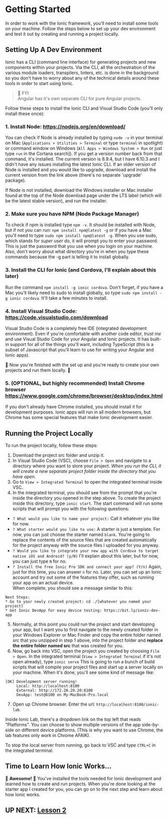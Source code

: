 # Getting Started
In order to work with the Ionic framework, you'll need to install some tools on your machine.  Follow the steps below to set up your dev environment and test it out by creating and running a project locally. 

## Setting Up A Dev Environment

Ionic has a CLI (command line interface) for generating projects and new components within your projects.  Via the CLI, all the orchestration of the various module loaders, transpilers, linters, etc. is done in the background so you don't have to worry about any of the technical details around these tools in order to start using Ionic. 


>:triangular_flag_on_post: FYI  
>Angular has it's own separate CLI for pure Angular projects.


Follow these steps to install the Ionic CLI and Visual Studio Code (you'll only install these once):

### 1. Install Node: https://nodejs.org/en/download/ 

You can check if Node is already installed by typing `node -v` in your terminal on Mac (`Applications > Utilities > Terminal` or type `terminal` in spotlight) or command window on Windows (`All Apps > Windows System > Run` or just type `run` in the Cortana search]).  If you get a version number back from that command, it's installed.  The current version is 8.9.4, but I have 6.10.3 and I didn't have any issues installing the latest Ionic CLI.  If an older version of Node is installed and you would like to upgrade, download and install the current version from the link above (there's no separate 'upgrade' package).  

If Node is not installed, download the Windows installer or Mac installer found at the top of the Node download page under the LTS label (which will be the latest stable version), and run the installer.  

### 2. Make sure you have NPM (Node Package Manager) 

To check if npm is installed type `npm -v`.  It should be installed with Node, but if not you can run: `npm install npm@latest -g` or if you have a Mac you'll need to type `sudo npm install npm@latest -g`.  When you use sudo, which stands for *super user do*, it will prompt you to enter your password.  This is just the password that you use when you login on your machine. Also, don't worry about what directory you're in when you type these commands because the -g part is telling it to install globally. 

### 3. Install the CLI for Ionic (and Cordova, I'll explain about this later)

Run the command `npm install -g ionic cordova`.  Don't forget, if you have a Mac you'll likely need to sudo to install globally, so type `sudo npm install -g ionic cordova`.  It'll take a few minutes to install.  

### 4. Install Visual Studio Code: https://code.visualstudio.com/download

Visual Studio Code is a completely free IDE (integrated development environment).  Even if you're comfortable with another code editor, *trust me* and use Visual Studio Code for your Angular and Ionic projects.  It has built-in support for all of the things you'll want, including TypeScript (this is a subset of Javascript that you'll learn to use for writing your Angular and Ionic apps).  

:checkered_flag: Now you're finished with the set up and you're ready to create your own projects and run them locally. :checkered_flag:

### 5. (OPTIONAL, but highly recommended) Install Chrome browser https://www.google.com/chrome/browser/desktop/index.html

If you don't already have Chrome installed, you should install it for development purposes.  Ionic apps will run in all modern browsers, but Chrome has some special features that make Ionic development easier.


## Running the Project Locally

To run the project locally, follow these steps:

1. Download the project src folder and unzip it. 
2. In Visual Studio Code (VSC), choose `File > Open` and navigate to a directory where you want to store your project.  *When you run the CLI, it will create a new separate project folder inside the directory that you have open.*
3. Go to `View > Integrated Terminal` to open the integrated terminal inside VSC.  
4. In the integrated terminal, you should see from the prompt that you're inside the directory you opened in the step above. To create the project inside this directory, type `ionic start`. The start command will run some scripts that will prompt you with the following questions:
 - `? What would you like to name your project:` Call it whatever you like for now. 
 - `? What starter would you like to use:` A starter is just a template.  For now, you can just choose the starter named `blank`. You're going to replace the contents of the source files that are created automatically for the project anyway with the source files I uploaded for you anyway.
 - `? Would you like to integrate your new app with Cordova to target native iOS and Android? (y/N)` I'll explain about this later, but for now, you can just type `N` for no.
 - `? Install the free Ionic Pro SDK and connect your app? (Y/n)` Again, just for this time, you can answer `n` for no.  Later, you can set up an Ionic account and try out some of the features they offer, such as running your app on an actual device.  
 When complete, you should see a message similar to this:
 ```
 Next Steps:
* Go to your newly created project: cd ./[whatever you named your project]
* Get Ionic DevApp for easy device testing: https://bit.ly/ionic-dev-app
```
5. Normally, at this point you could run the project and start developing your app, but I want you to first navigate to the newly created folder in your Windows Explorer or Mac Finder and copy the entire folder named src that you unzipped in step 1 above, into the project folder and **replace the entire folder named src** that was created for you.
6. Now, go back into VSC, open the project you created by choosing `File > Open`.  In the integrated terminal (`View > Integrated Terminal` if it's not open already), type `ionic serve`
This is going to run a bunch of build scripts that will compile your project files and start up a server locally on your machine.  When it's done, you'll see some kind of message like:
```
[OK] Development server running!
     Local: http://localhost:8100
     External: http://172.20.20.20:8100
     DevApp: test@8100 on My-MacBook-Pro.local
```
7. Open up Chrome browser.  Enter the url: `http://localhost:8100/ionic-lab`.  

Inside Ionic Lab, there's a dropdown link on the top left that reads "Platforms".  You can choose to show multiple versions of the app side-by-side on different device platforms.  (This is why you want to use Chrome, the lab features only work in Chrome AFAIK). 

To stop the local server from running, go back to VSC and type `CTRL+C` in the integrated terminal.

## Time to Learn How Ionic Works...

:tada: **Awesome!** :tada: You've installed the tools needed for Ionic development and learned how to create and run projects.  When you're done looking at the starter app I created for you, you can go on to the next step and learn about how Ionic works.


## UP NEXT: [Lesson 2](https://github.com/jmeade11/mustlovedogs/blob/master/lesson2.md)
